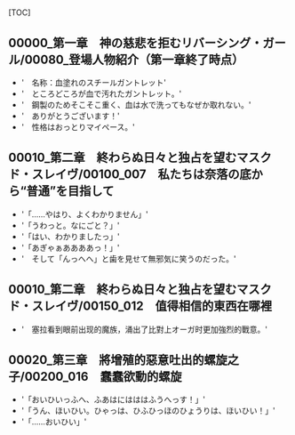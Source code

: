 # 

[TOC]

## 00000_第一章　神の慈悲を拒むリバーシング・ガール/00080_登場人物紹介（第一章終了時点）

- '　名称：血塗れのスチールガントレット'
- '　ところどころが血で汚れたガントレット。'
- '　鋼製のためそこそこ重く、血は水で洗ってもなぜか取れない。'
- '　ありがとうございます！'
- '　性格はおっとりマイペース。'


## 00010_第二章　終わらぬ日々と独占を望むマスクド・スレイヴ/00100_007　私たちは奈落の底から“普通”を目指して

- '「……やはり、よくわかりません」'
- '「うわっと。なにごと？」'
- '「はい、わかりましたっ」'
- '「あぎゃぁああああっ！」'
- '　そして「んっへへ」と歯を見せて無邪気に笑うのだった。'


## 00010_第二章　終わらぬ日々と独占を望むマスクド・スレイヴ/00150_012　值得相信的東西在哪裡

- '　塞拉看到眼前出现的魔族，涌出了比對上オーガ时更加強烈的戰意。'


## 00020_第三章　將增殖的惡意吐出的螺旋之子/00200_016　蠢蠢欲動的螺旋

- '「おいひいっふへ、ふあはにはははふうへっす！」'
- '「うん、ほいひい。ひゃっは、ひふひっほのひょうりは、ほいひい！」'
- '「……おいひい」'
